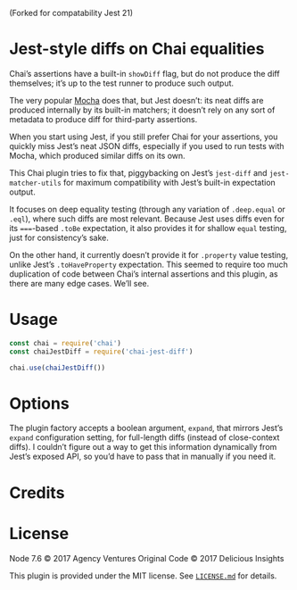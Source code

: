 (Forked for compatability Jest 21)

# Jest-style diffs on Chai equalities

Chai’s assertions have a built-in `showDiff` flag, but do not produce the diff themselves; it’s up to the test runner to produce such output.

The very popular [Mocha](http://mochajs.org/) does that, but Jest doesn’t: its neat diffs are produced internally by its built-in matchers; it doesn’t rely on any sort of metadata to produce diff for third-party assertions.

When you start using Jest, if you still prefer Chai for your assertions, you quickly miss Jest’s neat JSON diffs, especially if you used to run tests with Mocha, which produced similar diffs on its own.

This Chai plugin tries to fix that, piggybacking on Jest’s `jest-diff` and `jest-matcher-utils` for maximum compatibility with Jest’s built-in expectation output.

It focuses on deep equality testing (through any variation of `.deep.equal` or `.eql`), where such diffs are most relevant.  Because Jest uses diffs even for its `===`-based `.toBe` expectation, it also provides it for shallow `equal` testing, just for consistency’s sake.

On the other hand, it currently doesn’t provide it for `.property` value testing, unlike Jest’s `.toHaveProperty` expectation.  This seemed to require too much duplication of code between Chai’s internal assertions and this plugin, as there are many edge cases.  We’ll see.

# Usage

```js
const chai = require('chai')
const chaiJestDiff = require('chai-jest-diff')

chai.use(chaiJestDiff())
```

# Options

The plugin factory accepts a boolean argument, `expand`, that mirrors Jest’s `expand` configuration setting, for full-length diffs (instead of close-context diffs).  I couldn’t figure out a way to get this information dynamically from Jest’s exposed API, so you’d have to pass that in manually if you need it.

# Credits

# License

Node 7.6 © 2017 Agency Ventures
Original Code © 2017 Delicious Insights

This plugin is provided under the MIT license.  See [`LICENSE.md`](https://github.com/deliciousinsights/chai-jest-diff/blob/master/LICENSE.md) for details.
